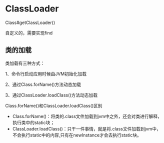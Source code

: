 # ClassLoader

Class\#getClassLoader\(\)

自定义的，需要实现find

## 类的加载

类加载有三种方式：

1、命令行启动应用时候由JVM初始化加载

2、通过Class.forName\(\)方法动态加载

3、通过ClassLoader.loadClass\(\)方法动态加载

Class.forName\(\)和ClassLoader.loadClass\(\)区别

* Class.forName\(\)：将类的.class文件加载到jvm中之外，还会对类进行解释，执行类中的static块；
* ClassLoader.loadClass\(\)：只干一件事情，就是将.class文件加载到jvm中，不会执行static中的内容,只有在newInstance才会去执行static块。

